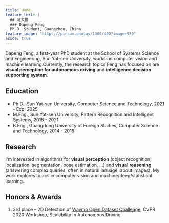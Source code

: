```yaml
---
title: Home
feature_text: |
  ## 冯大鹏 
  ### Dapeng Feng
  Ph.D. Student, Guangzhou, China
feature_image: "https://picsum.photos/1300/400?image=989"
aside: true
---
```

Dapeng Feng, a first-year PhD student at the School of Systems Science and Engineering, Sun Yat-sen University, works on computer vision and machine learning.Currently, the research topics Feng has focused on are **visual perception for autonomous driving** and **intelligence decision supporting system**.

## Education
- Ph.D., Sun Yat-sen University, Computer Science and Technology, 2021 - Exp. 2025
- M.Eng., Sun Yat-sen University, Pattern Recognition and Intelligent Systems, 2018 - 2021
- B.Eng., Guangdong University of Foreign Studies, Computer Science and Technology, 2014 - 2018

## Research
I'm interested in algorithms for **visual perception** (object recognition, localization, segmentation, pose estimation, ...) and **visual reasoning** (answering complex queries, often in natural lanuage, about images). My work explores topics in computer vision and machine/deep/statistical learning.

<!-- ## [Paper List](/assets/references.pdf) -->

## Honors & Awards
1. 3rd place – 2D Detection of [Waymo Open Dataset Challenge](https://sites.google.com/view/cvpr20-scalability/wod-reports?authuser=0), CVPR 2020 Workshop, Scalability In Autonomous Driving.

<!-- {% include map.html id="1x-nqIbuaL_6vbzxepFjZA_dB8PNN8p9N"
z="12"
title="Sun Yat-sen University" %} -->
